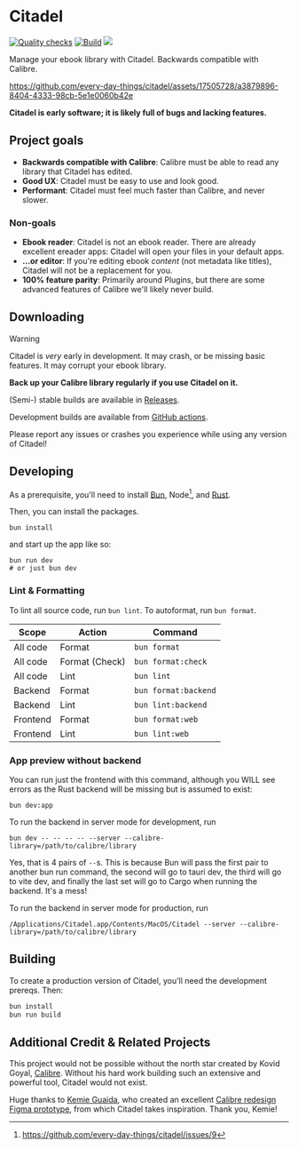 # Citadel

[![Quality checks](https://github.com/every-day-things/citadel/actions/workflows/quality.yml/badge.svg)](https://github.com/every-day-things/citadel/actions/workflows/quality.yml)
[![Build](https://github.com/every-day-things/citadel/actions/workflows/build.yml/badge.svg)](https://github.com/every-day-things/citadel/actions/workflows/build.yml)
[![](https://dcbadge.limes.pink/api/server/Hh6gRmqBbC?style=flat)](https://discord.gg/Hh6gRmqBbC)

Manage your ebook library with Citadel. Backwards compatible with Calibre.

https://github.com/every-day-things/citadel/assets/17505728/a3879896-8404-4333-98cb-5e1e0060b42e

**Citadel is early software; it is likely full of bugs and lacking features.**

## Project goals

- **Backwards compatible with Calibre**: Calibre must be able to read any library that Citadel has edited.
- **Good UX**: Citadel must be easy to use and look good.
- **Performant**: Citadel must feel much faster than Calibre, and never slower.

### Non-goals

- **Ebook reader**: Citadel is not an ebook reader. There are already excellent ereader apps: Citadel will open your files in your default apps.
- **...or editor**: If you're editing ebook _content_ (not metadata like titles), Citadel will not be a replacement for you.
- **100% feature parity**: Primarily around Plugins, but there are some advanced features of Calibre we'll likely never build.

## Downloading

> [!WARNING]
> Citadel is _very_ early in development. It may crash, or be missing basic features. It may corrupt your ebook library.
>
> **Back up your Calibre library regularly if you use Citadel on it.**

(Semi-) stable builds are available in [Releases](https://github.com/every-day-things/citadel/releases).

Development builds are available from [GitHub actions](https://github.com/every-day-things/citadel/actions/workflows/build.yml).

Please report any issues or crashes you experience while using any version of Citadel!

## Developing

As a prerequisite, you'll need to install [Bun](https://bun.sh), Node[^1], and [Rust](https://www.rust-lang.org/tools/install).

Then, you can install the packages.

```fish
bun install
```

and start up the app like so:

```fish
bun run dev
# or just bun dev
```

### Lint & Formatting

To lint all source code, run `bun lint`. To autoformat, run `bun format`.

| Scope | Action | Command |
| --- | --- | --- |
| All code | Format | `bun format` |
| All code | Format (Check) | `bun format:check` |
| All code | Lint | `bun lint` |
| Backend | Format | `bun format:backend` |
| Backend | Lint | `bun lint:backend` |
| Frontend | Format | `bun format:web` |
| Frontend | Lint | `bun lint:web` |

### App preview without backend

You can run just the frontend with this command, although you WILL see errors as the Rust backend will be missing but is assumed to exist:

```fish
bun dev:app
```

To run the backend in server mode for development, run

```fish
bun dev -- -- -- -- --server --calibre-library=/path/to/calibre/library
```

Yes, that is 4 pairs of `--`s. This is because Bun will pass the first pair to another bun run command, the second will go to tauri dev, the third will go to vite dev, and finally the last set will go to Cargo when running the backend. It's a mess!

To run the backend in server mode for production, run

```fish
/Applications/Citadel.app/Contents/MacOS/Citadel --server --calibre-library=/path/to/calibre/library
```

## Building

To create a production version of Citadel, you'll need the development prereqs. Then:

```bash
bun install
bun run build
```

## Additional Credit & Related Projects

This project would not be possible without the north star created by Kovid Goyal,
[Calibre](https://github.com/kovidgoyal/calibre). Without his hard work building
such an extensive and powerful tool, Citadel would not exist.

Huge thanks to [Kemie Guaida](https://kemielikes.design/), who created an
excellent
[Calibre redesign Figma prototype](https://old.reddit.com/r/Calibre/comments/udzumn/testing_a_new_interface_for_calibre/),
from which Citadel takes inspiration.
Thank you, Kemie!

[^1]: https://github.com/every-day-things/citadel/issues/9
